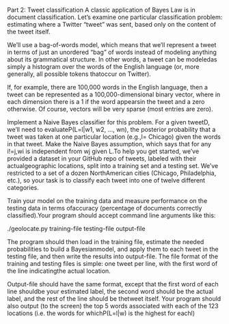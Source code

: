 Part 2:  Tweet classification
A classic application of Bayes Law is in document classification.  Let’s examine one particular classification problem:  estimating where a Twitter “tweet” was sent, based only on the content of the tweet itself.  

We’ll use a bag-of-words model, which means that we’ll represent a tweet in terms of just an unordered “bag” of words instead of modeling anything about its grammatical structure.  In other words, a tweet can be modeledas simply a histogram over the words of the English language (or, more generally, all possible tokens thatoccur on Twitter). 

If, for example, there are 100,000 words in the English language, then a tweet can be represented as a 100,000-dimensional binary vector, where in each dimension there is a 1 if the word appearsin the tweet and a zero otherwise. 
Of course, vectors will be very sparse (most entries are zero).

Implement a Naive Bayes classifier for this problem.  For a given tweetD,  we’ll need to evaluateP(L=l|w1, w2, ..., wn), the posterior probability that a tweet was taken at one particular location (e.g.,l= Chicago) given  the  words  in  that  tweet.   Make  the  Naive  Bayes  assumption,  which  says  that  for  any i!=j,wi is independent from wj given L.To help you get started, we’ve provided a dataset in your GitHub repo of tweets, labeled with their actualgeographic locations, split into a training set and a testing set.  We’ve restricted to a set of a dozen NorthAmerican cities (Chicago, Philadelphia, etc.), so your task is to classify each tweet into one of twelve different categories. 

Train your model on the training data and measure performance on the testing data in terms ofaccuracy (percentage of documents correctly classified).Your program should accept command line arguments like this:

./geolocate.py training-file testing-file output-file

The  program  should  then  load  in  the  training  file,  estimate  the  needed  probabilities  to  build  a  Bayesianmodel, and apply them to each tweet in the testing file, and then write the results into output-file. 
The file format of the training and testing files is simple:  one tweet per line, with the first word of the line indicatingthe actual location. 

Output-file should have the same format, except that the first word of each line shouldbe your estimated label, the second word should be the actual label, and the rest of the line should be thetweet itself. 
Your program should also output (to the screen) the top 5 words associated with each of the 123
locations (i.e.  the words for whichP(L=l|w) is the highest for eachl)
